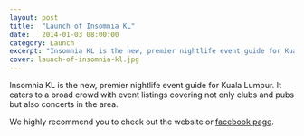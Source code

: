 ```yaml
---
layout: post
title:  "Launch of Insomnia KL"
date:   2014-01-03 08:00:00
category: Launch
excerpt: "Insomnia KL is the new, premier nightlife event guide for Kuala Lumpur. It caters to a broad crowd with event listings covering not only clubs and pubs but also concerts in the area."
cover: launch-of-insomnia-kl.jpg
---
```


Insomnia KL is the new, premier nightlife event guide for Kuala Lumpur. It caters to a broad crowd with event listings covering not only clubs and pubs but also concerts in the area.

We highly recommend you to check out the website or [facebook page][Insomnia KL Facebook].

[Insomnia KL Facebook]: https://www.facebook.com/insomniakl
